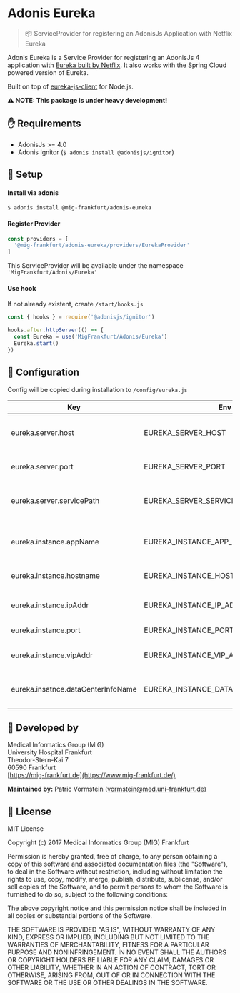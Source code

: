 # Adonis Eureka

> :package: ServiceProvider for registering an AdonisJs Application with Netflix Eureka

Adonis Eureka is a Service Provider for registering an AdonisJs 4 application with [Eureka built by Netflix](https://github.com/Netflix/eureka). It also works with the Spring Cloud powered version of Eureka.

Built on top of [eureka-js-client](https://github.com/jquatier/eureka-js-client) for Node.js. 

**:warning: NOTE: This package is under heavy development!**

## :hand: Requirements
 - AdonisJs >= 4.0
 - Adonis Ignitor (```$ adonis install @adonisjs/ignitor```)
 
## :hammer: Setup

#### Install via adonis

```shell
$ adonis install @mig-frankfurt/adonis-eureka
```

#### Register Provider

```javascript
const providers = [
  '@mig-frankfurt/adonis-eureka/providers/EurekaProvider'
]
```

This ServiceProvider will be available under the namespace `'MigFrankfurt/Adonis/Eureka'`

#### Use hook

If not already existent, create `/start/hooks.js`

```js
const { hooks } = require('@adonisjs/ignitor')

hooks.after.httpServer(() => {
  const Eureka = use('MigFrankfurt/Adonis/Eureka')
  Eureka.start()
})
```

## :wrench: Configuration

Config will be copied during installation to `/config/eureka.js`

| Key | Env | Default | Description |
| --- | --- | --- | --- |
| eureka.server.host | EUREKA_SERVER_HOST | 'localhost' | Hostname of the Eureka Server |
| eureka.server.port | EUREKA_SERVER_PORT | 8761 | Port of the Eureka Server  |
| eureka.server.servicePath | EUREKA_SERVER_SERVICE_PATH | '/eureka/apps/' | ServicePath of the Eureka Server|
|||||
| eureka.instance.appName | EUREKA_INSTANCE_APP_NAME | 'AdonisJs Instance' | Instance name shown in Eureka |
| eureka.instance.hostname | EUREKA_INSTANCE_HOSTNAME | 'localhost' | Hostname of the instance |
| eureka.instance.ipAddr | EUREKA_INSTANCE_IP_ADDRESS | '127.0.0.1' | IP address of the instance |
| eureka.instance.port | EUREKA_INSTANCE_PORT | 4444 | Port of the instance |
| eureka.instance.vipAddr | EUREKA_INSTANCE_VIP_ADDRESSS | 'adonisjs.instance' | Vip address of the instance |
| eureka.insatnce.dataCenterInfoName | EUREKA_INSTANCE_DATACENTER_INFO_NAME | 'MyOwn' | Datacenter Info Name of the Instance |

## :hospital: Developed by

Medical Informatics Group (MIG)\
University Hospital Frankfurt\
Theodor-Stern-Kai 7\
60590 Frankfurt\
[https://mig-frankfurt.de](https://www.mig-frankfurt.de/)

**Maintained by:** Patric Vormstein (vormstein@med.uni-frankfurt.de)

## :page_with_curl: License

MIT License

Copyright (c) 2017 Medical Informatics Group (MIG) Frankfurt

Permission is hereby granted, free of charge, to any person obtaining a copy
of this software and associated documentation files (the "Software"), to deal
in the Software without restriction, including without limitation the rights
to use, copy, modify, merge, publish, distribute, sublicense, and/or sell
copies of the Software, and to permit persons to whom the Software is
furnished to do so, subject to the following conditions:

The above copyright notice and this permission notice shall be included in all
copies or substantial portions of the Software.

THE SOFTWARE IS PROVIDED "AS IS", WITHOUT WARRANTY OF ANY KIND, EXPRESS OR
IMPLIED, INCLUDING BUT NOT LIMITED TO THE WARRANTIES OF MERCHANTABILITY,
FITNESS FOR A PARTICULAR PURPOSE AND NONINFRINGEMENT. IN NO EVENT SHALL THE
AUTHORS OR COPYRIGHT HOLDERS BE LIABLE FOR ANY CLAIM, DAMAGES OR OTHER
LIABILITY, WHETHER IN AN ACTION OF CONTRACT, TORT OR OTHERWISE, ARISING FROM,
OUT OF OR IN CONNECTION WITH THE SOFTWARE OR THE USE OR OTHER DEALINGS IN THE
SOFTWARE.
